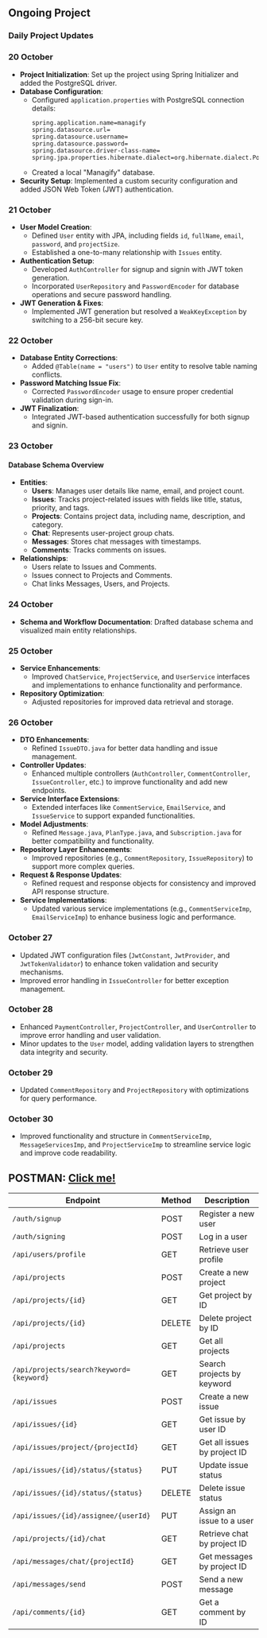 
## Ongoing Project  
### Daily Project Updates  

### 20 October  
- **Project Initialization**: Set up the project using Spring Initializer and added the PostgreSQL driver.
- **Database Configuration**:
  - Configured `application.properties` with PostgreSQL connection details:
    ```properties
    spring.application.name=managify
    spring.datasource.url=
    spring.datasource.username=
    spring.datasource.password=
    spring.datasource.driver-class-name=
    spring.jpa.properties.hibernate.dialect=org.hibernate.dialect.PostgreSQLDialect
    ```
  - Created a local "Managify" database.
- **Security Setup**: Implemented a custom security configuration and added JSON Web Token (JWT) authentication.

### 21 October  
- **User Model Creation**:
   - Defined `User` entity with JPA, including fields `id`, `fullName`, `email`, `password`, and `projectSize`.
   - Established a one-to-many relationship with `Issues` entity.
- **Authentication Setup**:
   - Developed `AuthController` for signup and signin with JWT token generation.
   - Incorporated `UserRepository` and `PasswordEncoder` for database operations and secure password handling.
- **JWT Generation & Fixes**:
   - Implemented JWT generation but resolved a `WeakKeyException` by switching to a 256-bit secure key.

### 22 October  
- **Database Entity Corrections**:
   - Added `@Table(name = "users")` to `User` entity to resolve table naming conflicts.
- **Password Matching Issue Fix**:
   - Corrected `PasswordEncoder` usage to ensure proper credential validation during sign-in.
- **JWT Finalization**:
   - Integrated JWT-based authentication successfully for both signup and signin.

### 23 October  
#### Database Schema Overview  
- **Entities**:
   - **Users**: Manages user details like name, email, and project count.
   - **Issues**: Tracks project-related issues with fields like title, status, priority, and tags.
   - **Projects**: Contains project data, including name, description, and category.
   - **Chat**: Represents user-project group chats.
   - **Messages**: Stores chat messages with timestamps.
   - **Comments**: Tracks comments on issues.
- **Relationships**:
   - Users relate to Issues and Comments.
   - Issues connect to Projects and Comments.
   - Chat links Messages, Users, and Projects.

### 24 October  
- **Schema and Workflow Documentation**: Drafted database schema and visualized main entity relationships.

### 25 October  
- **Service Enhancements**:
   - Improved `ChatService`, `ProjectService`, and `UserService` interfaces and implementations to enhance functionality and performance.
- **Repository Optimization**:
   - Adjusted repositories for improved data retrieval and storage.

### 26 October  
- **DTO Enhancements**:
   - Refined `IssueDTO.java` for better data handling and issue management.
- **Controller Updates**:
   - Enhanced multiple controllers (`AuthController`, `CommentController`, `IssueController`, etc.) to improve functionality and add new endpoints.
- **Service Interface Extensions**:
   - Extended interfaces like `CommentService`, `EmailService`, and `IssueService` to support expanded functionalities.
- **Model Adjustments**:
   - Refined `Message.java`, `PlanType.java`, and `Subscription.java` for better compatibility and functionality.
- **Repository Layer Enhancements**:
   - Improved repositories (e.g., `CommentRepository`, `IssueRepository`) to support more complex queries.
- **Request & Response Updates**:
   - Refined request and response objects for consistency and improved API response structure.
- **Service Implementations**:
   - Updated various service implementations (e.g., `CommentServiceImp`, `EmailServiceImp`) to enhance business logic and performance.

### October 27  
- Updated JWT configuration files (`JwtConstant`, `JwtProvider`, and `JwtTokenValidator`) to enhance token validation and security mechanisms.
- Improved error handling in `IssueController` for better exception management.

### October 28 
- Enhanced `PaymentController`, `ProjectController`, and `UserController` to improve error handling and user validation.
- Minor updates to the `User` model, adding validation layers to strengthen data integrity and security.

### October 29  
- Updated `CommentRepository` and `ProjectRepository` with optimizations for query performance.

### October 30  
- Improved functionality and structure in `CommentServiceImp`, `MessageServicesImp`, and `ProjectServiceImp` to streamline service logic and improve code readability. 


## POSTMAN: <a href="https://www.postman.com/spacecraft-astronaut-67997412/managify/overview">Click me!</a>
| **Endpoint**                            | **Method** | **Description**                      |
|-----------------------------------------|------------|--------------------------------------|
| `/auth/signup`                          | POST       | Register a new user                 |
| `/auth/signing`                         | POST       | Log in a user                       |
| `/api/users/profile`                    | GET        | Retrieve user profile               |
| `/api/projects`                         | POST       | Create a new project                |
| `/api/projects/{id}`                    | GET        | Get project by ID                   |
| `/api/projects/{id}`                    | DELETE     | Delete project by ID                |
| `/api/projects`                         | GET        | Get all projects                    |
| `/api/projects/search?keyword={keyword}`| GET        | Search projects by keyword          |
| `/api/issues`                           | POST       | Create a new issue                  |
| `/api/issues/{id}`                      | GET        | Get issue by user ID                |
| `/api/issues/project/{projectId}`       | GET        | Get all issues by project ID        |
| `/api/issues/{id}/status/{status}`      | PUT        | Update issue status                 |
| `/api/issues/{id}/status/{status}`      | DELETE     | Delete issue status                 |
| `/api/issues/{id}/assignee/{userId}`    | PUT        | Assign an issue to a user           |
| `/api/projects/{id}/chat`               | GET        | Retrieve chat by project ID         |
| `/api/messages/chat/{projectId}`        | GET        | Get messages by project ID          |
| `/api/messages/send`                    | POST       | Send a new message                  |
| `/api/comments/{id}`                    | GET        | Get a comment by ID                 |


